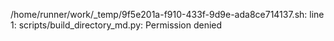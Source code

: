/home/runner/work/_temp/9f5e201a-f910-433f-9d9e-ada8ce714137.sh: line 1: scripts/build_directory_md.py: Permission denied
